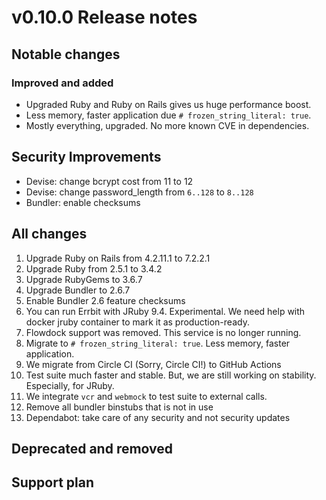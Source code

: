 # v0.10.0 Release notes

## Notable changes

### Improved and added

* Upgraded Ruby and Ruby on Rails gives us huge performance boost.
* Less memory, faster application due `# frozen_string_literal: true`.
* Mostly everything, upgraded. No more known CVE in dependencies.

## Security Improvements

* Devise: change bcrypt cost from 11 to 12
* Devise: change password_length from `6..128` to `8..128`
* Bundler: enable checksums

## All changes

1. Upgrade Ruby on Rails from 4.2.11.1 to 7.2.2.1
2. Upgrade Ruby from 2.5.1 to 3.4.2
3. Upgrade RubyGems to 3.6.7
4. Upgrade Bundler to 2.6.7
5. Enable Bundler 2.6 feature checksums
6. You can run Errbit with JRuby 9.4. Experimental. We need help with docker jruby container to mark it as production-ready.
7. Flowdock support was removed. This service is no longer running.
8. Migrate to `# frozen_string_literal: true`. Less memory, faster application.
9. We migrate from Circle CI (Sorry, Circle CI!) to GitHub Actions
10. Test suite much faster and stable. But, we are still working on stability. Especially, for JRuby.
11. We integrate `vcr` and `webmock` to test suite to external calls.
12. Remove all bundler binstubs that is not in use
13. Dependabot: take care of any security and not security updates

## Deprecated and removed

## Support plan
